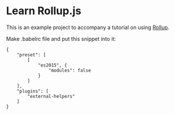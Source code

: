 # Learn Rollup.js

This is an example project to accompany a tutorial on using [Rollup](http://rollupjs.org/).

Make .babelrc file and put this snippet into it:

```
{
    "preset": [
        [
            "es2015", {
                "modules": false
            }
        ]
    ],
    "plugins": [
        "external-helpers"
    ]
}
```